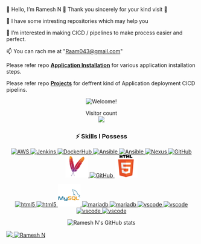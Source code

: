   👋 Hello, I’m Ramesh N  🙏 Thank you sincerely for your kind visit 🙏
  
  💾 I have some intresting repositories which may help you
  
  👀 I’m interested in making CICD / pipelines to make process easier and perfect.
  
  📫 You can rach me at "Raam043@gmail.com"


  Please refer repo **[Application Installation](https://github.com/Raam043/Applications-Installation.git)** for various application installation steps.

  Please refer repo **[Projects](https://github.com/Raam043/Projects)** for deffrent kind of Application deployment CICD pipelins.


<div align="center" width="50">

<img src="https://github.com/Raam043/Pipeline-HTML/blob/master/Ramesh%20Welcome%20tag.gif" alt="Welcome!" width="300"/>

</div>



     
<p align="center"> 
  Visitor count<br>
  <img src="https://profile-counter.glitch.me/Raam043/count.svg" />
</p>


</p>


<h3 align="center">⚡ Skills I Possess</h3>


<p align="center">

<p align="center">
 <a href="https://aws.amazon.com/" target="_blank" rel="noreferrer"> <img src="https://www.vectorlogo.zone/logos/amazon_aws/amazon_aws-ar21.svg" alt="AWS" width="90" height="60"/> </a>  
<a href="https://www.jenkins.io/" target="_blank" rel="noreferrer"> <img src="https://www.vectorlogo.zone/logos/jenkins/jenkins-icon.svg" alt="Jenkins" width="60" height="60"/> </a>  
<a href="https://hub.docker.com/u/raam043" target="_blank" rel="noreferrer"> <img src="https://www.vectorlogo.zone/logos/docker/docker-official.svg" alt="DockerHub" width="60" height="60"/> </a> 
<a href="https://www.ansible.com/" target="_blank" rel="noreferrer"> <img src="https://www.vectorlogo.zone/logos/ansible/ansible-icon.svg" alt="Ansible" width="60" height="60"/> </a> 
<a href="https://www.terraform.io/" target="_blank" rel="noreferrer"> <img src="https://www.vectorlogo.zone/logos/terraformio/terraformio-icon.svg" alt="Ansible" width="60" height="60"/> </a> 
<a href="https://www.sonatype.com/products/nexus-repository" target="_blank" rel="noreferrer"> <img src="https://image.similarpng.com/very-thumbnail/2020/06/Logo-google-nexus-transparent-background-PNG.png" alt="Nexus" width="60" height="60"/> </a>   
<a href="https://www.ansible.com/" target="_blank" rel="noreferrer"> <img src="https://www.vectorlogo.zone/logos/kubernetes/kubernetes-icon.svg" alt="GitHub" width="60" height="60"/> </a> 
<a href="https://maven.apache.org/index.html" target="_blank" rel="noreferrer"> <img src="https://raw.githubusercontent.com/vscode-icons/vscode-icons/63a4a33b35b50d243716d03b95a955e49db97662/icons/file_type_maven.svg" alt="Maven" width="60" height="60"/> </a> 
<a href="https://github.com/Raam043" target="_blank" rel="noreferrer"> <img src="https://www.vectorlogo.zone/logos/github/github-icon.svg" alt="GitHub" width="60" height="60"/> </a>  
<a href="https://www.w3.org/html/" target="_blank" rel="noreferrer"> <img src="https://raw.githubusercontent.com/devicons/devicon/master/icons/html5/html5-original-wordmark.svg" alt="html5" width="60" height="60"/> </a> 
</p>
<p align="center">
<a href="https://nodejs.org/en/" target="_blank" rel="noreferrer"> <img src="https://www.vectorlogo.zone/logos/nodejs/nodejs-icon.svg" alt="html5" width="60" height="60"/> </a> 
<a href="https://www.nagios.org/" target="_blank" rel="noreferrer"> <img src="https://www.vectorlogo.zone/logos/nagios/nagios-ar21.svg" alt="html5" width="60" height="60"/> </a> 
<a href="https://www.mysql.com/" target="_blank" rel="noreferrer"> <img src="https://raw.githubusercontent.com/devicons/devicon/master/icons/mysql/mysql-original-wordmark.svg" alt="mysql" width="60" height="60"/> </a> 
<a href="https://www.selenium.dev/" target="_blank" rel="noreferrer"> <img src="https://iconape.com/wp-content/files/yd/371438/svg/371438.svg" alt="mariadb" width="60" height="60"/> </a>  
<a href="https://mariadb.org/" target="_blank" rel="noreferrer"> <img src="https://www.vectorlogo.zone/logos/mariadb/mariadb-icon.svg" alt="mariadb" width="60" height="60"/> </a>  
<a href="https://code.visualstudio.com/" target="_blank" rel="noreferrer"> <img src="https://cdn.jsdelivr.net/gh/devicons/devicon/icons/vscode/vscode-original-wordmark.svg" alt="vscode" width="60" height="60"/> </a> 
 <a href="https://tomcat.apache.org/" target="_blank" rel="noreferrer"> <img src="https://www.vectorlogo.zone/logos/apache_tomcat/apache_tomcat-icon.svg" alt="vscode" width="60" height="60"/> </a> 
  <a href="https://www.nginx.com/" target="_blank" rel="noreferrer"> <img src="https://www.vectorlogo.zone/logos/nginx/nginx-icon.svg" alt="vscode" width="60" height="60"/> </a> 
  <a href="https://angular.io/" target="_blank" rel="noreferrer"> <img src="https://www.vectorlogo.zone/logos/angular/angular-icon.svg" alt="vscode" width="60" height="60"/> </a>
</p>
  
  
  
  

<p align="center"><img src="https://github-readme-stats.vercel.app/api?username=raam043&amp;show_icons=true&amp;theme=vue&amp;include_all_commits=true" alt="Ramesh N&#39;s GitHub stats" width="600"></p>


  <a href="mailto:raam043@gmail.com?subject=Hello Dear Ramesh N! I send this message from your Github Profile. I need to talk to you!" target="_blank">
    <img src="https://img.shields.io/badge/-Mail Me-c14438?style=flat&logo=Gmail&logoColor=white&link=mailto:raam043@gmail.com" height="28">
  </a>

  <a href="https://github.com/Raam043" target="_blank">
    <img src="https://komarev.com/ghpvc/?username=Raam043&label=Views&color=brightgreen&style=flat" alt="Ramesh N" height="28" />
  </a>
